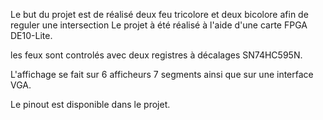 Le but du projet est de réalisé deux feu tricolore et deux bicolore afin de reguler une intersection
Le projet à été réalisé à l'aide d'une carte FPGA DE10-Lite.

les feux sont controlés avec deux registres à décalages SN74HC595N.

L'affichage se fait sur 6 afficheurs 7 segments ainsi que sur une interface VGA.

Le pinout est disponible dans le projet.
